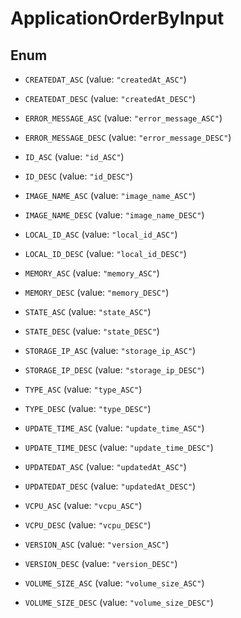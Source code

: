 

# ApplicationOrderByInput

## Enum


* `CREATEDAT_ASC` (value: `"createdAt_ASC"`)

* `CREATEDAT_DESC` (value: `"createdAt_DESC"`)

* `ERROR_MESSAGE_ASC` (value: `"error_message_ASC"`)

* `ERROR_MESSAGE_DESC` (value: `"error_message_DESC"`)

* `ID_ASC` (value: `"id_ASC"`)

* `ID_DESC` (value: `"id_DESC"`)

* `IMAGE_NAME_ASC` (value: `"image_name_ASC"`)

* `IMAGE_NAME_DESC` (value: `"image_name_DESC"`)

* `LOCAL_ID_ASC` (value: `"local_id_ASC"`)

* `LOCAL_ID_DESC` (value: `"local_id_DESC"`)

* `MEMORY_ASC` (value: `"memory_ASC"`)

* `MEMORY_DESC` (value: `"memory_DESC"`)

* `STATE_ASC` (value: `"state_ASC"`)

* `STATE_DESC` (value: `"state_DESC"`)

* `STORAGE_IP_ASC` (value: `"storage_ip_ASC"`)

* `STORAGE_IP_DESC` (value: `"storage_ip_DESC"`)

* `TYPE_ASC` (value: `"type_ASC"`)

* `TYPE_DESC` (value: `"type_DESC"`)

* `UPDATE_TIME_ASC` (value: `"update_time_ASC"`)

* `UPDATE_TIME_DESC` (value: `"update_time_DESC"`)

* `UPDATEDAT_ASC` (value: `"updatedAt_ASC"`)

* `UPDATEDAT_DESC` (value: `"updatedAt_DESC"`)

* `VCPU_ASC` (value: `"vcpu_ASC"`)

* `VCPU_DESC` (value: `"vcpu_DESC"`)

* `VERSION_ASC` (value: `"version_ASC"`)

* `VERSION_DESC` (value: `"version_DESC"`)

* `VOLUME_SIZE_ASC` (value: `"volume_size_ASC"`)

* `VOLUME_SIZE_DESC` (value: `"volume_size_DESC"`)



